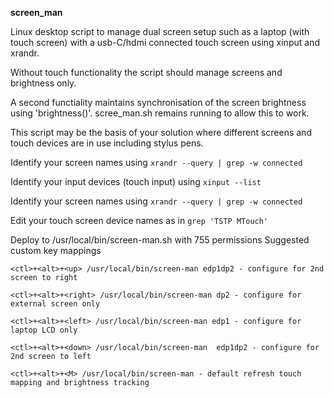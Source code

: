  **screen_man**

 Linux desktop script to manage dual screen setup such as a laptop (with touch screen) with a usb-C/hdmi connected touch screen using xinput and xrandr. 
 
 Without touch functionality the script should manage screens and brightness only. 
 
 A second functiality maintains synchronisation of the screen brightness using 'brightness()'. scree_man.sh remains running to allow this to work.
 
 This script may be the basis of your solution where different screens and touch devices are in use including stylus pens.

 Identify your screen names using
 `xrandr --query | grep -w connected`

 Identify your input devices (touch input) using 
 `xinput --list`

 Identify your screen names using
 `xrandr --query | grep -w connected`

 Edit your touch screen device names as in `grep 'TSTP MTouch'` 

 Deploy to /usr/local/bin/screen-man.sh with 755 permissions
 Suggested custom key mappings
   
`<ctl>+<alt>+<up> /usr/local/bin/screen-man edp1dp2 - configure for 2nd screen to right`

`<ctl>+<alt>+<right> /usr/local/bin/screen-man dp2 - configure for external screen only`

`<ctl>+<alt>+<left> /usr/local/bin/screen-man edp1 - configure for laptop LCD only`

`<ctl>+<alt>+<down> /usr/local/bin/screen-man  edp1dp2 - configure for 2nd screen to left`

`<ctl>+<alt>+<M> /usr/local/bin/screen-man - default refresh touch mapping and brightness tracking`


